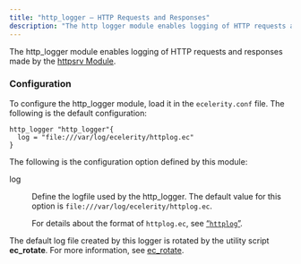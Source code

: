 ```yaml
---
title: "http_logger – HTTP Requests and Responses"
description: "The http logger module enables logging of HTTP requests and responses made by the httpsrv Module To configure the http logger module load it in the ecelerity conf file The following is the default configuration Example 71 65 http logger Configuration The following is the configuration option defined by this..."
---
```


The http_logger module enables logging of HTTP requests and responses made by the [httpsrv Module](/momentum/3/3-rest/rest-configuring).

### <a name="modules.http_logger.configuration"></a> Configuration

To configure the http_logger module, load it in the `ecelerity.conf` file. The following is the default configuration:

<a name="modules.http_logger.configuration.example"></a> 


```
http_logger "http_logger"{
  log = "file:///var/log/ecelerity/httplog.ec"
}
```

The following is the configuration option defined by this module:

<dl class="variablelist">

<dt>log</dt>

<dd>

Define the logfile used by the http_logger. The default value for this option is `file:///var/log/ecelerity/httplog.ec`.

For details about the format of `httplog.ec`, see [“`httplog`”](/momentum/4/log-formats-httplog).

</dd>

</dl>

The default log file created by this logger is rotated by the utility script **ec_rotate**. For more information, see [ec_rotate](/momentum/4/executable/ec-rotate).